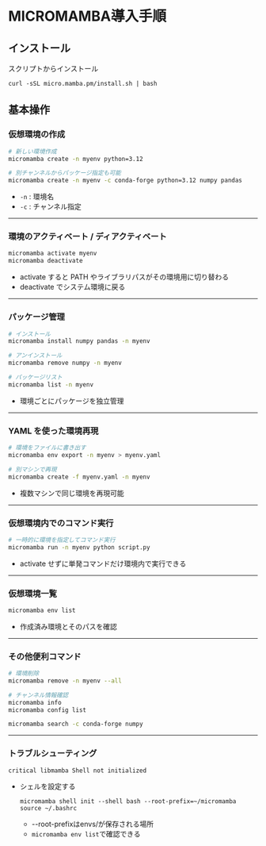 # MICROMAMBA導入手順

## インストール

スクリプトからインストール
```shell
curl -sSL micro.mamba.pm/install.sh | bash
```

## 基本操作

### 仮想環境の作成

```bash
# 新しい環境作成
micromamba create -n myenv python=3.12

# 別チャンネルからパッケージ指定も可能
micromamba create -n myenv -c conda-forge python=3.12 numpy pandas
```

* `-n` : 環境名
* `-c` : チャンネル指定

---

### 環境のアクティベート / ディアクティベート

```bash
micromamba activate myenv
micromamba deactivate
```

* activate すると PATH やライブラリパスがその環境用に切り替わる
* deactivate でシステム環境に戻る

---

### パッケージ管理

```bash
# インストール
micromamba install numpy pandas -n myenv

# アンインストール
micromamba remove numpy -n myenv

# パッケージリスト
micromamba list -n myenv
```

* 環境ごとにパッケージを独立管理

---

### YAML を使った環境再現

```bash
# 環境をファイルに書き出す
micromamba env export -n myenv > myenv.yaml

# 別マシンで再現
micromamba create -f myenv.yaml -n myenv
```

* 複数マシンで同じ環境を再現可能

---

### 仮想環境内でのコマンド実行

```bash
# 一時的に環境を指定してコマンド実行
micromamba run -n myenv python script.py
```

* activate せずに単発コマンドだけ環境内で実行できる

---

### 仮想環境一覧

```bash
micromamba env list
```

* 作成済み環境とそのパスを確認

---

### その他便利コマンド

```bash
# 環境削除
micromamba remove -n myenv --all

# チャンネル情報確認
micromamba info
micromamba config list

micromamba search -c conda-forge numpy
```

---

### トラブルシューティング

```
critical libmamba Shell not initialized
```
* シェルを設定する
  ```
  micromamba shell init --shell bash --root-prefix=~/micromamba
  source ~/.bashrc
  ```
  * --root-prefixはenvs/が保存される場所
  * `micromamba env list`で確認できる
